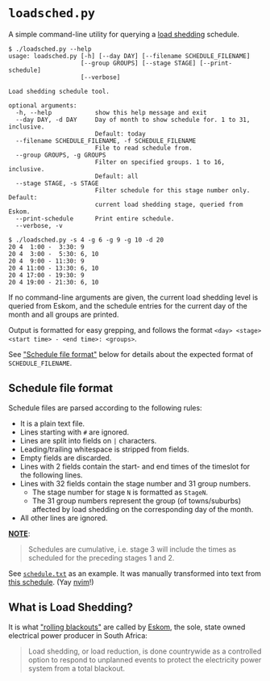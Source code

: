 # `loadsched.py`

A simple command-line utility for querying a [load shedding](#what-is-load-shedding) schedule.

```
$ ./loadsched.py --help
usage: loadsched.py [-h] [--day DAY] [--filename SCHEDULE_FILENAME]
                    [--group GROUPS] [--stage STAGE] [--print-schedule]
                    [--verbose]

Load shedding schedule tool.

optional arguments:
  -h, --help            show this help message and exit
  --day DAY, -d DAY     Day of month to show schedule for. 1 to 31, inclusive.
                        Default: today
  --filename SCHEDULE_FILENAME, -f SCHEDULE_FILENAME
                        File to read schedule from.
  --group GROUPS, -g GROUPS
                        Filter on specified groups. 1 to 16, inclusive.
                        Default: all
  --stage STAGE, -s STAGE
                        Filter schedule for this stage number only. Default:
                        current load shedding stage, queried from Eskom.
  --print-schedule      Print entire schedule.
  --verbose, -v

$ ./loadsched.py -s 4 -g 6 -g 9 -g 10 -d 20
20 4  1:00 -  3:30: 9
20 4  3:00 -  5:30: 6, 10
20 4  9:00 - 11:30: 9
20 4 11:00 - 13:30: 6, 10
20 4 17:00 - 19:30: 9
20 4 19:00 - 21:30: 6, 10
```

If no command-line arguments are given, the current load shedding level is
queried from Eskom, and the schedule entries for the current day of the month
and all groups are printed.

Output is formatted for easy grepping, and follows the format
`<day> <stage> <start time> - <end time>: <groups>`.

See ["Schedule file format"](#schedule-file-format) below for details about the expected format of
`SCHEDULE_FILENAME`.

## Schedule file format

Schedule files are parsed according to the following rules:
* It is a plain text file.
* Lines starting with `#` are ignored.
* Lines are split into fields on `|` characters.
* Leading/trailing whitespace is stripped from fields.
* Empty fields are discarded.
* Lines with 2 fields contain the start- and end times of the timeslot for the following lines.
* Lines with 32 fields contain the stage number and 31 group numbers.
  * The stage number for stage `N` is formatted as `StageN`.
  * The 31 group numbers represent the group (of towns/suburbs) affected by load shedding on the corresponding day of the month.
* All other lines are ignored.

[**NOTE**](http://www.eskom.co.za/Pages/LS_schedules.aspx):

> Schedules are cumulative, i.e. stage 3 will include the times as scheduled
> for the preceding stages 1 and 2.

See [`schedule.txt`](https://github.com/walterl/loadsched/blob/master/requirements.txt) as an example. It was manually transformed into text from [this schedule](http://www.tshwane.gov.za/sites/Departments/Public-works-and-infrastructure/Pages/Load-Shedding.aspx). (Yay [nvim](https://neovim.io)!)

## What is Load Shedding?

It is what ["rolling blackouts"](https://en.wikipedia.org/wiki/Rolling_blackout) are called by [Eskom](http://loadshedding.eskom.co.za/LoadShedding/Description), the sole, state
owned electrical power producer in South Africa:

> Load shedding, or load reduction, is done countrywide as a controlled option
> to respond to unplanned events to protect the electricity power system from a
> total blackout.
